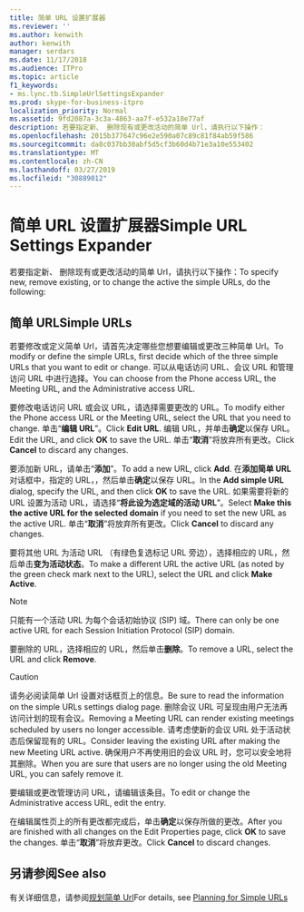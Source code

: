 ```yaml
---
title: 简单 URL 设置扩展器
ms.reviewer: ''
ms.author: kenwith
author: kenwith
manager: serdars
ms.date: 11/17/2018
ms.audience: ITPro
ms.topic: article
f1_keywords:
- ms.lync.tb.SimpleUrlSettingsExpander
ms.prod: skype-for-business-itpro
localization_priority: Normal
ms.assetid: 9fd2087a-3c3a-4863-aa7f-e532a18e77af
description: 若要指定新、 删除现有或更改活动的简单 Url，请执行以下操作：
ms.openlocfilehash: 2015b377647c96e2e590a07c89c81f84ab59f586
ms.sourcegitcommit: da8c037bb30abf5d5cf3b60d4b71e3a10e553402
ms.translationtype: MT
ms.contentlocale: zh-CN
ms.lasthandoff: 03/27/2019
ms.locfileid: "30889012"
---
```

# <a name="simple-url-settings-expander"></a><span data-ttu-id="28a57-103">简单 URL 设置扩展器</span><span class="sxs-lookup"><span data-stu-id="28a57-103">Simple URL Settings Expander</span></span>

<span data-ttu-id="28a57-104">若要指定新、 删除现有或更改活动的简单 Url，请执行以下操作：</span><span class="sxs-lookup"><span data-stu-id="28a57-104">To specify new, remove existing, or to change the active the simple URLs, do the following:</span></span>

## <a name="simple-urls"></a><span data-ttu-id="28a57-105">简单 URL</span><span class="sxs-lookup"><span data-stu-id="28a57-105">Simple URLs</span></span>

<span data-ttu-id="28a57-106">若要修改或定义简单 Url，请首先决定哪些您想要编辑或更改三种简单 Url。</span><span class="sxs-lookup"><span data-stu-id="28a57-106">To modify or define the simple URLs, first decide which of the three simple URLs that you want to edit or change.</span></span> <span data-ttu-id="28a57-107">可以从电话访问 URL、会议 URL 和管理访问 URL 中进行选择。</span><span class="sxs-lookup"><span data-stu-id="28a57-107">You can choose from the Phone access URL, the Meeting URL, and the Administrative access URL.</span></span>

<span data-ttu-id="28a57-108">要修改电话访问 URL 或会议 URL，请选择需要更改的 URL。</span><span class="sxs-lookup"><span data-stu-id="28a57-108">To modify either the Phone access URL or the Meeting URL, select the URL that you need to change.</span></span> <span data-ttu-id="28a57-109">单击“**编辑 URL**”。</span><span class="sxs-lookup"><span data-stu-id="28a57-109">Click **Edit URL**.</span></span> <span data-ttu-id="28a57-110">编辑 URL，并单击**确定**以保存 URL。</span><span class="sxs-lookup"><span data-stu-id="28a57-110">Edit the URL, and click **OK** to save the URL.</span></span> <span data-ttu-id="28a57-111">单击“**取消**”将放弃所有更改。</span><span class="sxs-lookup"><span data-stu-id="28a57-111">Click **Cancel** to discard any changes.</span></span>

<span data-ttu-id="28a57-112">要添加新 URL，请单击“**添加**”。</span><span class="sxs-lookup"><span data-stu-id="28a57-112">To add a new URL, click **Add**.</span></span> <span data-ttu-id="28a57-113">在**添加简单 URL**对话框中，指定的 URL，，然后单击**确定**以保存 URL。</span><span class="sxs-lookup"><span data-stu-id="28a57-113">In the **Add simple URL** dialog, specify the URL, and then click **OK** to save the URL.</span></span> <span data-ttu-id="28a57-114">如果需要将新的 URL 设置为活动 URL，请选择“**将此设为选定域的活动 URL**”。</span><span class="sxs-lookup"><span data-stu-id="28a57-114">Select **Make this the active URL for the selected domain** if you need to set the new URL as the active URL.</span></span> <span data-ttu-id="28a57-115">单击“**取消**”将放弃所有更改。</span><span class="sxs-lookup"><span data-stu-id="28a57-115">Click **Cancel** to discard any changes.</span></span>

<span data-ttu-id="28a57-116">要将其他 URL 为活动 URL （有绿色复选标记 URL 旁边），选择相应的 URL，然后单击**变为活动状态**。</span><span class="sxs-lookup"><span data-stu-id="28a57-116">To make a different URL the active URL (as noted by the green check mark next to the URL), select the URL and click **Make Active**.</span></span>

> [!NOTE]
> <span data-ttu-id="28a57-117">只能有一个活动 URL 为每个会话初始协议 (SIP) 域。</span><span class="sxs-lookup"><span data-stu-id="28a57-117">There can only be one active URL for each Session Initiation Protocol (SIP) domain.</span></span>

<span data-ttu-id="28a57-118">要删除的 URL，选择相应的 URL，然后单击**删除**。</span><span class="sxs-lookup"><span data-stu-id="28a57-118">To remove a URL, select the URL and click **Remove**.</span></span>

> [!CAUTION]
> <span data-ttu-id="28a57-119">请务必阅读简单 Url 设置对话框页上的信息。</span><span class="sxs-lookup"><span data-stu-id="28a57-119">Be sure to read the information on the simple URLs settings dialog page.</span></span> <span data-ttu-id="28a57-120">删除会议 URL 可呈现由用户无法再访问计划的现有会议。</span><span class="sxs-lookup"><span data-stu-id="28a57-120">Removing a Meeting URL can render existing meetings scheduled by users no longer accessible.</span></span> <span data-ttu-id="28a57-121">请考虑使新的会议 URL 处于活动状态后保留现有的 URL。</span><span class="sxs-lookup"><span data-stu-id="28a57-121">Consider leaving the existing URL after making the new Meeting URL active.</span></span> <span data-ttu-id="28a57-122">确保用户不再使用旧的会议 URL 时，您可以安全地将其删除。</span><span class="sxs-lookup"><span data-stu-id="28a57-122">When you are sure that users are no longer using the old Meeting URL, you can safely remove it.</span></span>

<span data-ttu-id="28a57-123">要编辑或更改管理访问 URL，请编辑该条目。</span><span class="sxs-lookup"><span data-stu-id="28a57-123">To edit or change the Administrative access URL, edit the entry.</span></span>

<span data-ttu-id="28a57-124">在编辑属性页上的所有更改都完成后，单击**确定**以保存所做的更改。</span><span class="sxs-lookup"><span data-stu-id="28a57-124">After you are finished with all changes on the Edit Properties page, click **OK** to save the changes.</span></span> <span data-ttu-id="28a57-125">单击“**取消**”将放弃更改。</span><span class="sxs-lookup"><span data-stu-id="28a57-125">Click **Cancel** to discard changes.</span></span>

## <a name="see-also"></a><span data-ttu-id="28a57-126">另请参阅</span><span class="sxs-lookup"><span data-stu-id="28a57-126">See also</span></span>

<span data-ttu-id="28a57-127">有关详细信息，请参阅[规划简单 Url](https://technet.microsoft.com/library/20e4f4b6-b7ff-4297-b00d-d1211ee800ac.aspx)</span><span class="sxs-lookup"><span data-stu-id="28a57-127">For details, see [Planning for Simple URLs](https://technet.microsoft.com/library/20e4f4b6-b7ff-4297-b00d-d1211ee800ac.aspx)</span></span>


